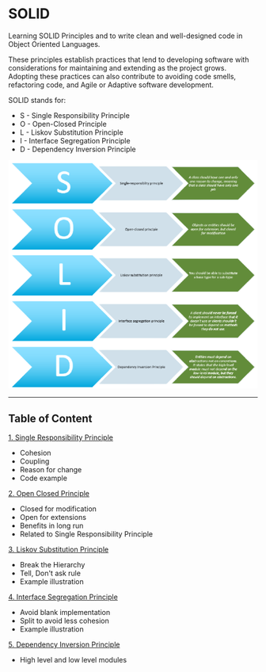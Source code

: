 # SOLID

Learning SOLID Principles and to write clean and well-designed code in Object Oriented Languages.

These principles establish practices that lend to developing software with considerations for maintaining and extending as the project grows. Adopting these practices can also contribute to avoiding code smells, refactoring code, and Agile or Adaptive software development.

SOLID stands for:

- S - Single Responsibility Principle
- O - Open-Closed Principle
- L - Liskov Substitution Principle
- I - Interface Segregation Principle
- D - Dependency Inversion Principle

![SOLID](./images/solid.png)

---

## Table of Content
[1. Single Responsibility Principle](./SolidPrinciple)
  - Cohesion
  - Coupling
  - Reason for change
  - Code example

[2. Open Closed Principle](./OpenClosedPrinciple)
  - Closed for modification
  - Open for extensions
  - Benefits in long run 
  - Related to Single Responsibility Principle
   
[3. Liskov Substitution Principle](./LiskovSubstitutionPrinciple)
- Break the Hierarchy 
- Tell, Don't ask rule
- Example illustration

[4. Interface Segregation Principle](./InterfaceSegregationPrinciple)
  - Avoid blank implementation
  - Split to avoid less cohesion
  - Example illustration

[5. Dependency Inversion Principle](./DependencyInversionPrinciple)
- High level and low level modules
